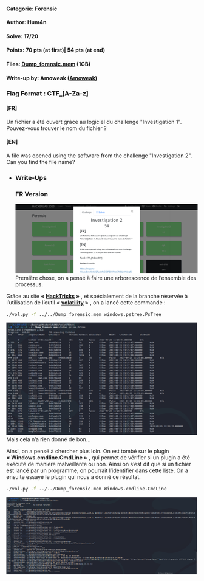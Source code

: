 #### Categorie: Forensic 
#### **Author**: Hum4n
#### Solve: 17/20 
#### Points: 70 pts (at first)| 54 pts (at end)
#### Files: [Dump_forensic.mem]([https://mega.nz/file/sxEmxAhK#2FLrWfkCOlFZeU9Ats7fyDjoyN6ngF3wjAD4HsbSheU](https://mega.nz/file/sxEmxAhK#2FLrWfkCOlFZeU9Ats7fyDjoyN6ngF3wjAD4HsbSheU))    (1GB)
#### Write-up by: Amoweak ([Amoweak](https://)) 

### Flag Format : CTF_**[A-Za-z]**  
#### **[FR]**
Un fichier a été ouvert grâce au logiciel du challenge "Investigation 1". Pouvez-vous trouver le nom du fichier ?
#### **[EN]**
A file was opened using the software from the challenge "Investigation 2". Can you find the file name?


- ### Write-Ups
  ### FR Version
  ![for](Images/invest2.png)
Première chose, on a pensé à faire une arborescence de l’ensemble des processus.

Grâce au site **« [HackTricks](https://book.hacktricks.xyz/welcome/readme) »**  , et spécialement de la branche réservée à l’utilisation de l’outil  **« [volatility](https://book.hacktricks.xyz/generic-methodologies-and-resources/basic-forensic-methodology/memory-dump-analysis/volatility-cheatsheet) »** , on a lancé cette commande :

```bash
./vol.py -f ../../Dump_forensic.mem windows.pstree.PsTree
```

![for2](Images/dump.png)
Mais cela n’a rien donné de bon…

Ainsi, on a pensé à chercher plus loin. On est tombé sur le plugin **« Windows.cmdline.CmdLine »** , qui permet de vérifier si un plugin a été exécuté de manière malveillante ou non. Ainsi on s’est dit que si un fichier est lancé par un programme, on pourrait l’identifier dans cette liste. On a ensuite essayé le plugin qui nous a donné ce résultat.

```bash
./vol.py -f ../../Dump_forensic.mem Windows.cmdline.CmdLine
```

![dump2](Images/dump2.png)
